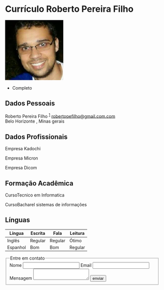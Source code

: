 
<html>
	<head>
		<title>Curriculum Roberto Pereira </title>
		<meta http-equiv="Content-Type" content="text/html;charset=utf-8" >
		<link rel="stylesheet" type="text/css" href="style.css">
	</head>	
	<body>
		<h1>Currículo Roberto Pereira Filho</h1>
		<img src="img.png"/>			  		
		<ul id="menu">		
			<li class="ativo">Completo</li>
		</ul>	
		<div class="secao">
			<h2>Dados Pessoais</h2>			
				<div id="hcard-Roberto Pereira" class="vcard">
				 <span class="given-name">Roberto</span>
				  <span class="additional-name">Pereira</span>
				  <span class="family-name">Filho</span>
				<sup><a href="#1-fn" id="fn1" title="veja o rodapé">1</a></sup>
				 <a class="email" href="robertopereirafilho@gmail.com">robertopefilho@gmail.com.com</a>		
				<div class="adr">
				  <span class="locality">Belo Horizonte</span>
				, 
				  <span class="region">Minas gerais</span>
				 </div>
				</div>
		</div>
		<div class="secao">
			<h2>Dados Profissionais</h2>	
			<p><label>Empresa</label>  Kadochi</p>
			<p><label>Empresa</label>  Micron</p>
			<p><label>Empresa</label>  Dicom</p>
		</div>
		<div class="secao">
			<h2>Formação Acadêmica</h2>		
			<p><label>Curso</label>Tecnico em Informatica </p>
			<p><label>Curso</label>Bacharel sistemas de informações</p>
		</div>
		<div class="secao">
			<h2>Línguas</h2>
			<table>
				<thead>
				<tr>
					<th>Língua</th>
					<th>Escrita</th>
					<th>Fala</th>
					<th>Leitura</th>
				</tr>
				</thead>
				<tr class="par">
					<td>Inglês</td>
					<td class="bom">Regular</td>
					<td class="bom">Regular</td>
					<td class="otimo">Ótimo</td>
				</tr>
				<tr class="impar">
					<td>Espanhol</td>
					<td class="ruim">Bom</td>
					<td class="ruim">Bom</td>
					<td class="regular">Regular</td>
				</tr>
			</table>			
		</div>
		<form action="#" method="post">
			<fieldset>
			<legend>Entre em contato</legend>
			<label for="nome">Nome</label>
			<input type="text" name="nome"/>
			<label for="nome">Email</label>
			<input type="text" name="email"/>
			<label for="nome">Mensagem</label>
			<textarea name="msg"></textarea>
			<input type="submit" value="enviar"/>
			</fieldset>
		</form>			
	</body>
</html>
